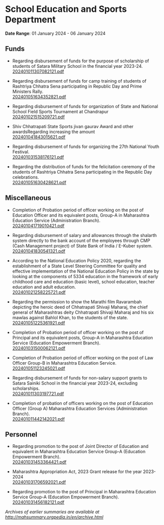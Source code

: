 # School Education and Sports Department

**Date Range**: 01 January 2024 - 06 January 2024


## Funds
- Regarding disbursement of funds for the purpose of scholarship of students of Satara Military School in the financial year 2023-24.\
  [202401011307082121.pdf](https://gr.maharashtra.gov.in/Site/Upload/Government%20Resolutions/English/202401011307082121.pdf)

- Regarding disbursement of funds for camp training of students of Rashtriya Chhatra Sena participating in Republic Day and Prime Ministers Rally.\
  [202401051634352821.pdf](https://gr.maharashtra.gov.in/Site/Upload/Government%20Resolutions/English/202401051634352821.pdf)

- Regarding disbursement of funds for organization of State and National School Field Sports Tournament at Chandrapur\
  [202401021515209721.pdf](https://gr.maharashtra.gov.in/Site/Upload/Government%20Resolutions/English/202401021515209721..pdf)

- Shiv Chhatrapati State Sports  jivan gaurav Award and other awardsRegarding increasing the amount\
  [202401041843015621.pdf](https://gr.maharashtra.gov.in/Site/Upload/Government%20Resolutions/English/202401041843015621....pdf)

- Regarding disbursement of funds for organizing the 27th National Youth Festival.\
  [202401031538176121.pdf](https://gr.maharashtra.gov.in/Site/Upload/Government%20Resolutions/English/202401031538176121....pdf)

- Regarding the distribution of funds for the felicitation ceremony of the students of Rashtriya Chhatra Sena participating in the Republic Day celebrations.\
  [202401051630428621.pdf](https://gr.maharashtra.gov.in/Site/Upload/Government%20Resolutions/English/202401051630428621....pdf)

## Miscellaneous
- Completion of Probation period of officer working on the post of Education Officer and its equivalent posts, Group-A in Maharashtra Education Service (Administration Branch).\
  [202401041719010421.pdf](https://gr.maharashtra.gov.in/Site/Upload/Government%20Resolutions/English/202401041719010421.pdf)

- Regarding disbursement of salary and allowances through the shalarth system directly to the bank account of the employees through CMP (Cash Management project) of State Bank of India / E-Kuber system.\
  [202401041830541321.pdf](https://gr.maharashtra.gov.in/Site/Upload/Government%20Resolutions/English/202401041830541321.pdf)

- According to the National Education Policy 2020, regarding the establishment of a State Level Steering Committee for quality and effective implementation of the National Education Policy in the state by looking at the components of 5334 education in the framework of early childhood care and education (basic level), school education, teacher education and adult education.\
  [202401021258225721.pdf](https://gr.maharashtra.gov.in/Site/Upload/Government%20Resolutions/English/202401021258225721.pdf)

- Regarding the permission to show the Marathi film Ravarambah depicting the heroic deed of Chhatrapati Shivaji Maharaj, the chief general of Maharashtras deity Chhatrapati Shivaji Maharaj and his six mawlas against Bahlol Khan, to the students of the state.\
  [202401051225361921.pdf](https://gr.maharashtra.gov.in/Site/Upload/Government%20Resolutions/English/202401051225361921.pdf)

- Completion of Probation period of officer working on the post of Principal and its equivalent posts, Group-A in Maharashtra Education Service (Education Empowerment Branch).\
  [202401031500062121.pdf](https://gr.maharashtra.gov.in/Site/Upload/Government%20Resolutions/English/202401031500062121.pdf)

- Completion of Probation period of officer working on the post of Law Officer Group-B in Maharashtra Education Service.\
  [202401051123245021.pdf](https://gr.maharashtra.gov.in/Site/Upload/Government%20Resolutions/English/202401051123245021.pdf)

- Regarding disbursement of funds for non-salary support grants to Satara Sainiki School in the financial year 2023-24, excluding scholarships.\
  [202401011303197721.pdf](https://gr.maharashtra.gov.in/Site/Upload/Government%20Resolutions/English/202401011303197721.pdf)

- Completion of probation of officers working on the post of Education Officer (Group A) Maharashtra Education Services (Administration Branch).\
  [202401011442142021.pdf](https://gr.maharashtra.gov.in/Site/Upload/Government%20Resolutions/English/202401011442142021.pdf)

## Personnel
- Regarding promotion to the post of Joint Director of Education and equivalent in Maharashtra Education Service Group-A (Education Empowerment Branch).\
  [202401031453364421.pdf](https://gr.maharashtra.gov.in/Site/Upload/Government%20Resolutions/English/202401031453364421....pdf)

- Maharashtra Appropriation Act, 2023 Grant release for the year 2023-2024\
  [202401031706592021.pdf](https://gr.maharashtra.gov.in/Site/Upload/Government%20Resolutions/English/202401031706592021.pdf)

- Regarding promotion to the post of Principal in Maharashtra Education Service Group-A (Education Empowerment Branch).\
  [202401031456182121.pdf](https://gr.maharashtra.gov.in/Site/Upload/Government%20Resolutions/English/202401031456182121.pdf)


*Archives of earlier summaries are available at http://mahsummary.orgpedia.in/en/archive.html*